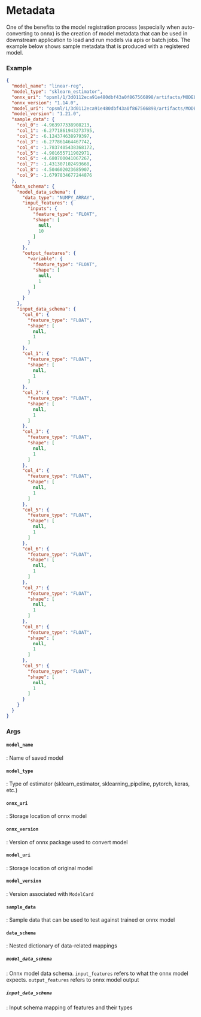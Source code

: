 # Metadata

One of the benefits to the model registration process (especially when auto-converting to onnx) is the creation of model metadata that can be used in downstream application to load and run models via apis or batch jobs. The example below shows sample metadata that is produced with a registered model.


### **Example**

```json
{
  "model_name": "linear-reg",
  "model_type": "sklearn_estimator",
  "onnx_uri": "opsml/1/3d0112eca91e480dbf43a0f867566898/artifacts/MODEL/v-1.21.0/linear-reg-v1-21-0.onnx",
  "onnx_version": "1.14.0",
  "model_uri": "opsml/1/3d0112eca91e480dbf43a0f867566898/artifacts/MODEL/v-1.21.0/model.pkl",
  "model_version": "1.21.0",
  "sample_data": {
    "col_0": -4.963977338908213,
    "col_1": -6.2771861943273795,
    "col_2": -6.124374638979397,
    "col_3": -6.277861464467742,
    "col_4": -1.7837405438368172,
    "col_5": -4.901655711902971,
    "col_6": -4.680700041067267,
    "col_7": -1.431307102493668,
    "col_8": -4.504602023685907,
    "col_9": -1.6797834677244876
  },
  "data_schema": {
    "model_data_schema": {
      "data_type": "NUMPY_ARRAY",
      "input_features": {
        "inputs": {
          "feature_type": "FLOAT",
          "shape": [
            null,
            10
          ]
        }
      },
      "output_features": {
        "variable": {
          "feature_type": "FLOAT",
          "shape": [
            null,
            1
          ]
        }
      }
    },
    "input_data_schema": {
      "col_0": {
        "feature_type": "FLOAT",
        "shape": [
          null,
          1
        ]
      },
      "col_1": {
        "feature_type": "FLOAT",
        "shape": [
          null,
          1
        ]
      },
      "col_2": {
        "feature_type": "FLOAT",
        "shape": [
          null,
          1
        ]
      },
      "col_3": {
        "feature_type": "FLOAT",
        "shape": [
          null,
          1
        ]
      },
      "col_4": {
        "feature_type": "FLOAT",
        "shape": [
          null,
          1
        ]
      },
      "col_5": {
        "feature_type": "FLOAT",
        "shape": [
          null,
          1
        ]
      },
      "col_6": {
        "feature_type": "FLOAT",
        "shape": [
          null,
          1
        ]
      },
      "col_7": {
        "feature_type": "FLOAT",
        "shape": [
          null,
          1
        ]
      },
      "col_8": {
        "feature_type": "FLOAT",
        "shape": [
          null,
          1
        ]
      },
      "col_9": {
        "feature_type": "FLOAT",
        "shape": [
          null,
          1
        ]
      }
    }
  }
}
```

### **Args**

#### `model_name`
: Name of saved model

#### `model_type`
: Type of estimator (sklearn_estimator, sklearning_pipeline, pytorch, keras, etc.)

#### `onnx_uri`
: Storage location of onnx model

#### `onnx_version`
: Version of onnx package used to convert model

#### `model_uri`
: Storage location of original model

#### `model_version`
: Version associated with `ModelCard`

#### `sample_data`
: Sample data that can be used to test against trained or onnx model

#### `data_schema`
: Nested dictionary of data-related mappings

##### `model_data_schema`
: Onnx model data schema. `input_features` refers to what the onnx model expects. `output_features` refers to onnx model output

##### `input_data_schema`
: Input schema mapping of features and their types